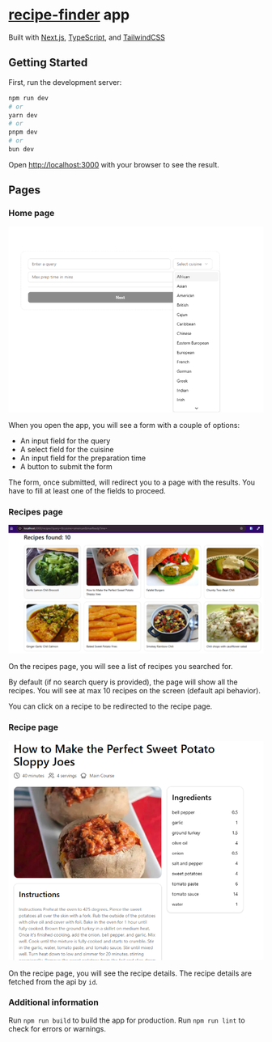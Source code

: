 # [recipe-finder](https://recipe-finder-ten-iota.vercel.app/) app

Built with [Next.js](https://nextjs.org), [TypeScript](https://www.typescriptlang.org/),
and [TailwindCSS](https://tailwindcss.com/)

## Getting Started

First, run the development server:

```bash
npm run dev
# or
yarn dev
# or
pnpm dev
# or
bun dev
```

Open [http://localhost:3000](http://localhost:3000) with your browser to see the result.

## Pages

### Home page

![img.png](public/img/img.png)

When you open the app, you will see a form with a couple of options:

- An input field for the query
- A select field for the cuisine
- An input field for the preparation time
- A button to submit the form

The form, once submitted, will redirect you to a page with the results. You have to fill at least one of the fields to
proceed.

### Recipes page

![img_1.png](public/img/img_1.png)

On the recipes page, you will see a list of recipes you searched for.

By default (if no search query is provided), the page will show all the recipes.
You will see at max 10 recipes on the screen (default api behavior).

You can click on a recipe to be redirected to the recipe page.

### Recipe page

![img_2.png](public/img/img_2.png)

On the recipe page, you will see the recipe details. The recipe details are fetched from the api by `id`.

### Additional information

Run `npm run build` to build the app for production.
Run `npm run lint` to check for errors or warnings.
